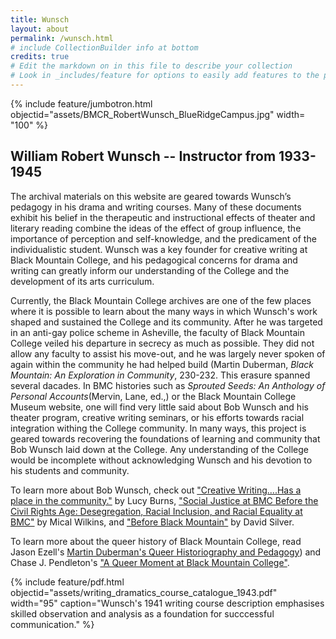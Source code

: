 ```yaml
---
title: Wunsch
layout: about
permalink: /wunsch.html
# include CollectionBuilder info at bottom
credits: true
# Edit the markdown on in this file to describe your collection
# Look in _includes/feature for options to easily add features to the page
---
```


{% include feature/jumbotron.html objectid="assets/BMCR_RobertWunsch_BlueRidgeCampus.jpg" width= "100" %}

## William Robert Wunsch -- Instructor from 1933-1945

The archival materials on this website are geared towards Wunsch’s pedagogy in his drama and writing courses. Many of these documents exhibit his belief in the therapeutic and instructional effects of theater and literary reading combine the ideas of the effect of group influence, the importance of perception and self-knowledge, and the predicament of the
individualistic student. Wunsch was a key founder for creative writing at Black Mountain College, and his pedagogical concerns for drama and writing can greatly inform our understanding of the College and the development of its arts curriculum. 

Currently, the Black Mountain College archives are one of the few places where it is possible to learn about the many ways in which Wunsch's work shaped and sustained the College and its community. After he was targeted in an anti-gay police scheme in Asheville, the faculty of Black Mountain College veiled his departure in secrecy as much as possible. They did not allow any faculty to assist his move-out, and he was largely never spoken of again within the community he had helped build (Martin Duberman, _Black Mountain: An Exploration in Community_, 230-232. This erasure spanned several dacades. In BMC histories such as _Sprouted Seeds: An Anthology of Personal Accounts_(Mervin, Lane, ed.,) or the Black Mountain College Museum website, one will find very little said about Bob Wunsch and his theater program, creative writing seminars, or his efforts towards racial integration withing the College community. In many ways, this project is geared towards recovering the foundations of learning and community that Bob Wunsch laid down at the College. Any understanding of the College would be incomplete without acknowledging Wunsch and his devotion to his students and community. 


To learn more about Bob Wunsch, check out ["Creative Writing....Has a place in the community."](http://www.blackmountainstudiesjournal.org/robert-wunsch-at-blackmountain-college/) by Lucy Burns,  ["Social Justice at BMC Before the Civil Rights Age: Desegregation, Racial Inclusion, and Racial Equality at BMC"](https://www.blackmountaincollege.org/6-17-micah-wilkins/) by Mical Wilkins, and ["Before Black Mountain"](https://www.blackmountaincollege.org/silver-before-black-mountain/) by David Silver.

 To learn more about the queer history of Black Mountain College, read Jason Ezell's [Martin Duberman's Queer Historiography and Pedagogy](https://www.blackmountaincollege.org/1-4-jason-ezell/)) and Chase J. Pendleton's ["A Queer Moment at Black Mountain College"](http://www.blackmountainstudiesjournal.org/robert-wunsch-at-blackmountain-college/(https://www.blackmountaincollege.org/journal/volume-14/pendleton/)). 

{% include feature/pdf.html objectid="assets/writing_dramatics_course_catalogue_1943.pdf" width="95" caption="Wunsch's 1941 writing course description emphasises skilled observation and analysis as a foundation for succcessful communication." %}
